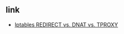 ## link
- [Iptables REDIRECT vs. DNAT vs. TPROXY](https://gsoc-blog.ecklm.com/iptables-redirect-vs.-dnat-vs.-tproxy/)
